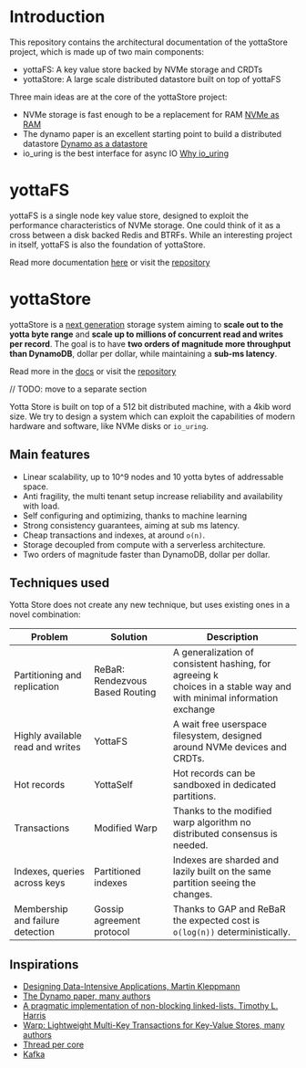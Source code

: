 # Introduction

This repository contains the architectural documentation of the yottaStore project, which is made up of two main 
components:

- yottaFS: A key value store backed by NVMe storage and CRDTs
- yottaStore: A large scale distributed datastore built on top of yottaFS

Three main ideas are at the core of the yottaStore project:

- NVMe storage is fast enough to be a replacement for RAM [NVMe as RAM]()
- The dynamo paper is an excellent starting point to build a distributed datastore [Dynamo as a datastore]()
- io_uring is the best interface for async IO [Why io_uring]()

# yottaFS

yottaFS is a single node key value store, designed to exploit the performance characteristics of NVMe storage.
One could think of it as a cross between a disk backed Redis and BTRFs. 
While an interesting project in itself, yottaFS is also the foundation of yottaStore.

Read more documentation [here](docs/yottaFS.md) or visit the [repository]()

# yottaStore

yottaStore is a [next generation]() storage system aiming to **scale out to the yotta byte range** 
and **scale up to millions of concurrent read and writes per record**. 
The goal is to have **two orders of magnitude more throughput than DynamoDB**, 
dollar per dollar, while maintaining a **sub-ms latency**. 

Read more in the [docs](docs/README.md) or visit the [repository]()


// TODO: move to a separate section

Yotta Store is built on top of a 512 bit distributed machine, with a 4kib word size.
We try to design a system which can exploit the capabilities of
modern hardware and software, like  NVMe disks or `io_uring`. 

 
## Main features

- Linear scalability, up to 10^9 nodes and 10 yotta bytes of addressable space.
- Anti fragility, the multi tenant setup increase reliability and availability with load.
- Self configuring and optimizing, thanks to machine learning
- Strong consistency guarantees, aiming at sub ms latency.
- Cheap transactions and indexes, at around `o(n)`.
- Storage decoupled from compute with a serverless architecture.
- Two orders of magnitude faster than DynamoDB, dollar per dollar.




## Techniques used

Yotta Store does not create any new technique, but uses existing ones in a novel combination:

| Problem                          | Solution                        | Description                                                                                                               |
|----------------------------------|---------------------------------|---------------------------------------------------------------------------------------------------------------------------|
| Partitioning and replication     | ReBaR: Rendezvous Based Routing | A generalization of consistent hashing, for agreeing k <br/>choices in a stable way and with minimal information exchange |
| Highly available read and writes | YottaFS                         | A wait free userspace filesystem, designed around NVMe devices and CRDTs.                                                 |
| Hot records                      | YottaSelf                       | Hot records can be sandboxed in dedicated partitions.                                                                     |
| Transactions                     | Modified Warp                   | Thanks to the modified warp algorithm no distributed consensus is needed.                                                 |
| Indexes, queries across keys     | Partitioned indexes             | Indexes are sharded and lazily built on the same partition seeing the changes.                                            |
| Membership and failure detection | Gossip agreement protocol       | Thanks to GAP and ReBaR the expected cost is `o(log(n))` deterministically.                                               |


## Inspirations

- [Designing Data-Intensive Applications, Martin Kleppmann](https://www.oreilly.com/library/view/designing-data-intensive-applications/9781491903063/)
- [The Dynamo paper, many authors](https://www.allthingsdistributed.com/files/amazon-dynamo-sosp2007.pdf)
- [A pragmatic implementation of non-blocking linked-lists, Timothy L. Harris](https://timharris.uk/papers/2001-disc.pdf)
- [Warp: Lightweight Multi-Key Transactions for Key-Value Stores, many authors](https://arxiv.org/pdf/1509.07815.pdf)
- [Thread per core](https://helda.helsinki.fi/bitstream/handle/10138/313642/tpc_ancs19.pdf)
- [Kafka](https://docs.confluent.io/platform/current/kafka/design.html)


